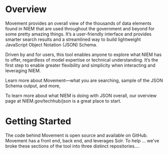 # Overview 
Movement provides an overall view of the thousands of data elements found in NIEM that are used throughout the government and beyond for some pretty amazing things. It’s a user-friendly interface and provides smarter search results and a streamlined way to build lightweight JavaScript Object Notation (JSON) Schema. 

Driven by and for users, this tool enables anyone to explore what NIEM has to offer, regardless of model expertise or technical understanding. It’s the first step to enable greater flexibility and simplicity when interacting and leveraging NIEM.

Learn more about Movement—what you are searching, sample of the JSON Schema output, and more,

To learn more about what NIEM is doing with JSON overall, our overview page at NIEM.gov/techhub/json is a great place to start. 

# Getting Started
The code behind Movement is open source and available on GitHub. Movement has a front end, back end, and leverages Solr. To help … we’ve broke these sections of the tool into three distinct repositories….


